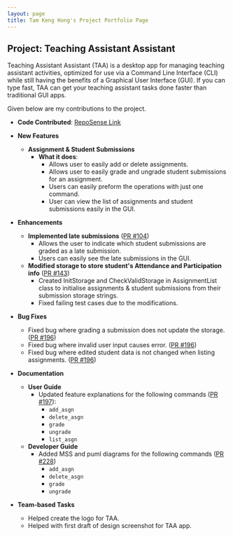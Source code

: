 ```yaml
---
layout: page
title: Tam Keng Hong's Project Portfolio Page
---
```


## Project: Teaching Assistant Assistant
Teaching Assistant Assistant (TAA) is a desktop app for managing teaching assistant
activities, optimized for use via a Command Line Interface (CLI) while still having
the benefits of a Graphical User Interface (GUI). If you can type fast, TAA can get
your teaching assistant tasks done faster than traditional GUI apps.

Given below are my contributions to the project.

- **Code Contributed**: [RepoSense Link](https://nus-cs2103-ay2223s2.github.io/tp-dashboard/?search=TamKengHong&breakdown=true)
- **New Features**
    - **Assignment & Student Submissions**
        - **What it does**:
            - Allows user to easily add or delete assignments.
            - Allows user to easily grade and ungrade student submissions for an assignment.
            - Users can easily preform the operations with just one command.
            - User can view the list of assignments and student submissions easily in the GUI.
- **Enhancements**
    - **Implemented late submissions** ([PR #104](https://github.com/AY2223S2-CS2103T-T14-4/tp/pull/104))
        - Allows the user to indicate which student submissions are graded as a late submission.
        - Users can easily see the late submissions in the GUI.
    - **Modified storage to store student's Attendance and Participation info** ([PR #143](https://github.com/AY2223S2-CS2103T-T14-4/tp/pull/143))
        - Created InitStorage and CheckValidStorage in AssignmentList class to initialise assignments &
          student submissions from their submission storage strings.
        - Fixed failing test cases due to the modifications.
- **Bug Fixes**
    - Fixed bug where grading a submission does not update the storage. ([PR #196](https://github.com/AY2223S2-CS2103T-T14-4/tp/pull/196))
    - Fixed bug where invalid user input causes error. ([PR #196](https://github.com/AY2223S2-CS2103T-T14-4/tp/pull/196))
    - Fixed bug where edited student data is not changed when listing assignments. ([PR #196](https://github.com/AY2223S2-CS2103T-T14-4/tp/pull/196))

- **Documentation**
    - **User Guide**
        - Updated feature explanations for the following commands
          ([PR #197](https://github.com/AY2223S2-CS2103T-T14-4/tp/pull/197)):
            - `add_asgn`
            - `delete_asgn`
            - `grade`
            - `ungrade`
            - `list_asgn`
    - **Developer Guide**
        - Added MSS and puml diagrams for the following commands ([PR #228](https://github.com/AY2223S2-CS2103T-T14-4/tp/pull/228]))
            - `add_asgn`
            - `delete_asgn`
            - `grade`
            - `ungrade`

- **Team-based Tasks**
    - Helped create the logo for TAA.
    - Helped with first draft of design screenshot for TAA app.
